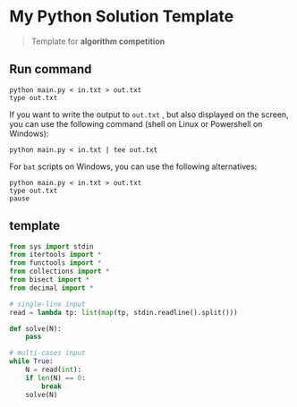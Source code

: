 # My Python Solution Template

> Template for **algorithm competition**

## Run command

```shell
python main.py < in.txt > out.txt
type out.txt
```

If you want to write the output to `out.txt` , but also displayed on the screen, you can use the following command (shell on Linux or Powershell on Windows):

```shell
python main.py < in.txt | tee out.txt
```

For `bat` scripts on Windows, you can use the following alternatives:

```shell
python main.py < in.txt > out.txt
type out.txt
pause
```

## template

```Python
from sys import stdin
from itertools import *
from functools import *
from collections import *
from bisect import *
from decimal import *

# single-line input
read = lambda tp: list(map(tp, stdin.readline().split()))

def solve(N):
    pass

# multi-cases input
while True:
    N = read(int):
    if len(N) == 0: 
        break
    solve(N)

```
